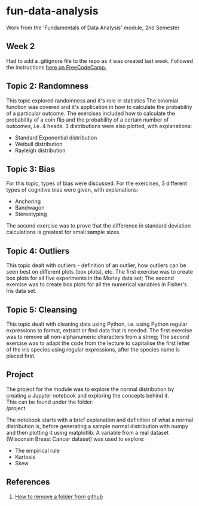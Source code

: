 # fun-data-analysis
Work from the 'Fundamentals of Data Analysis' module, 2nd Semester


## Week 2
Had to add a .gitignore file to the repo as it was created last week.
Followed the instructions [here on FreeCodeCamp.](https://www.freecodecamp.org/news/gitignore-what-is-it-and-how-to-add-to-repo/)


## Topic 2: Randomness
This topic explored randomness and it's role in statistics
The binomial function was covered and it's application in how to calculate the probability of a particular outcome.
The exercises included how to calculate the probability of a coin flip and the probability of a certain number of outcomes, i.e. 4 heads.
3 distributions were also plotted, with explanations:
- Standard Exponential distribution
- Weibull distribution
- Rayleigh distribution

## Topic 3: Bias

For this topic, types of bias were discussed.
For the exercises, 3 different types of cognitive bias were given, with explanations:
- Anchoring
- Bandwagon
- Stereotyping

The second exercise was to prove that the difference in standard deviation calculations is greatest for small sample sizes.

## Topic 4: Outliers

This topic dealt with outliers - definition of an outlier, how outliers can be seen best on different plots (box plots), etc.
The first exercise was to create box plots for all five experiments in the Morley data set;
The second exercise was to create box plots for all the numerical variables in Fisher's Iris data set.

## Topic 5: Cleansing
This topic dealt with cleaning data using Python, i.e. using Python regular expressions to format, extract or find data that is needed.
The first exercise was to remove all non-alphanumeric characters from a string;
The second exercise was to adapt the code from the lecture to capitalise the first letter of the iris species using regular expressions, after the species name is placed first.


## Project

The project for the module was to explore the normal distribution by creating a Jupyter notebook and exploring the concepts behind it.<br>
This can be found under the folder:<br>
/project<br>

The notebook starts with a brief explanation and definition of what a normal distribution is, before generating a sample normal distribution with numpy and then plotting it using matplotlib.
A variable from a real dataset (Wisconsin Breast Cancer dataset) was used to explore:
- The empirical rule
- Kurtosis
- Skew


## References
1. [How to remove a folder from github](https://clay-atlas.com/us/blog/2021/10/23/github-remove-repository-folder/#:~:text=How%20to%20delete%20folder%20If%20you%20want%20to,FOLDER_NAME%3A%20Remove%20the%20specific%20name%20folder%20in%20cache.)